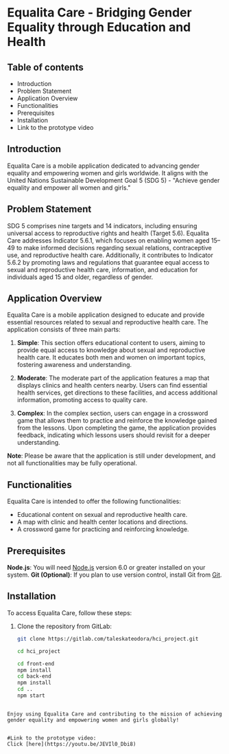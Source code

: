 # Equalita Care - Bridging Gender Equality through Education and Health


## Table of contents
- Introduction
- Problem Statement
- Application Overview
- Functionalities
- Prerequisites
- Installation
- Link to the prototype video

## Introduction

Equalita Care is a mobile application dedicated to advancing gender equality and empowering women and girls worldwide. It aligns with the United Nations Sustainable Development Goal 5 (SDG 5) - "Achieve gender equality and empower all women and girls."

## Problem Statement

SDG 5 comprises nine targets and 14 indicators, including ensuring universal access to reproductive rights and health (Target 5.6). Equalita Care addresses Indicator 5.6.1, which focuses on enabling women aged 15–49 to make informed decisions regarding sexual relations, contraceptive use, and reproductive health care. Additionally, it contributes to Indicator 5.6.2 by promoting laws and regulations that guarantee equal access to sexual and reproductive health care, information, and education for individuals aged 15 and older, regardless of gender.

## Application Overview

Equalita Care is a mobile application designed to educate and provide essential resources related to sexual and reproductive health care. The application consists of three main parts:

1. **Simple**: This section offers educational content to users, aiming to provide equal access to knowledge about sexual and reproductive health care. It educates both men and women on important topics, fostering awareness and understanding.

2. **Moderate**: The moderate part of the application features a map that displays clinics and health centers nearby. Users can find essential health services, get directions to these facilities, and access additional information, promoting access to quality care.

3. **Complex**: In the complex section, users can engage in a crossword game that allows them to practice and reinforce the knowledge gained from the lessons. Upon completing the game, the application provides feedback, indicating which lessons users should revisit for a deeper understanding.

**Note**: Please be aware that the application is still under development, and not all functionalities may be fully operational.

## Functionalities

Equalita Care is intended to offer the following functionalities:

- Educational content on sexual and reproductive health care.
- A map with clinic and health center locations and directions.
- A crossword game for practicing and reinforcing knowledge.

## Prerequisites
**Node.js**: You will need [Node.js](https://nodejs.org/en/) version 6.0 or greater installed on your system.
**Git (Optional)**: If you plan to use version control, install Git from [Git](https://git-scm.com/downloads).

## Installation

To access Equalita Care, follow these steps:

1. Clone the repository from GitLab:
   ```bash
   git clone https://gitlab.com/taleskateodora/hci_project.git

   cd hci_project

   cd front-end
   npm install 
   cd back-end
   npm install
   cd ..
   npm start

```

Enjoy using Equalita Care and contributing to the mission of achieving gender equality and empowering women and girls globally!


#Link to the prototype video:
Click [here](https://youtu.be/JEVIl0_Dbi8)

